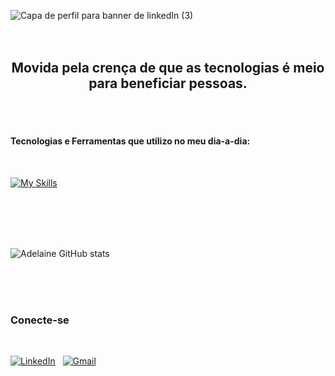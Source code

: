 
![Capa de perfil para banner de linkedIn (3)](https://user-images.githubusercontent.com/90655125/191126488-b5924820-266b-4656-9bf5-4bf212f33dc6.png)
<Br>
<Br>
<Br>
<h2 align="center"> Movida pela crença de que as tecnologias é  meio para beneficiar pessoas. </h2>
<Br>
<Br>


<h4 align="justify"> Tecnologias e Ferramentas que utilizo no meu dia-a-dia: </h4>
<br>


[![My Skills](https://skillicons.dev/icons?i=git,docker,spring,java,react,maven,postgres,mongodb,ts&theme=light)](https://skillicons.dev)



<br>
<br>
<br>
<br>


 

![Adelaine GitHub stats](https://github-readme-stats.vercel.app/api?username=AdelaineDev&show_icons=true&theme=tokyonight) 




 




 
<br>
<br>
<br>
<h3 align="justify"> Conecte-se </h3>
<Br>

[![LinkedIn](https://img.shields.io/badge/LinkedIn-0077B5?style=for-the-badge&logo=linkedin&logoColor=white)](https://www.linkedin.com/in/adelainesantos/) &nbsp;
[![Gmail](https://img.shields.io/badge/Gmail-D14836?style=for-the-badge&logo=gmail&logoColor=white)](mailto:contato.devadelaine@gmail.com)
